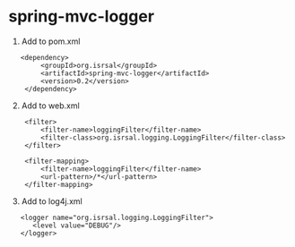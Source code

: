 spring-mvc-logger
=================
1. Add to pom.xml

```   
   <dependency>
        <groupId>org.isrsal</groupId>
        <artifactId>spring-mvc-logger</artifactId>
        <version>0.2</version>
    </dependency>
```

2. Add to web.xml

```
    <filter>
        <filter-name>loggingFilter</filter-name>
        <filter-class>org.isrsal.logging.LoggingFilter</filter-class>
    </filter>

    <filter-mapping>
        <filter-name>loggingFilter</filter-name>
        <url-pattern>/*</url-pattern>
    </filter-mapping>
```

3. Add to log4j.xml

```
   <logger name="org.isrsal.logging.LoggingFilter">
      <level value="DEBUG"/>
   </logger>
```
